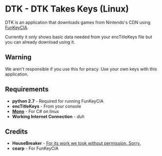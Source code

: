 # DTK - DTK Takes Keys (Linux)
DTK is an application that downloads games from Nintendo's CDN using [FunKeyCIA](http://gbatemp.net/threads/release-funkeycia-make-good-cias-from-eshop-content-no-tickets-needed.423025/).

Currently it only shows basic data needed from your encTitleKeys file but you can already download using it.

## Warning
We aren't responsible if you use this for piracy. Use your own keys with this application.

## Requirements
* **python 2.7** - Required for running FunKeyCIA
* **encTitleKeys** - From your console
* [**Mono**](http://www.mono-project.com/download/#download-lin) - For C# on linux
* **Working Internet Connection** - *duh*

## Credits
* **HouseBreaker** - [For its work we took without permission. Sorry.](https://github.com/HouseBreaker/NintendoCDN-TicketParser)
* **cearp** - For FunKeyCIA
